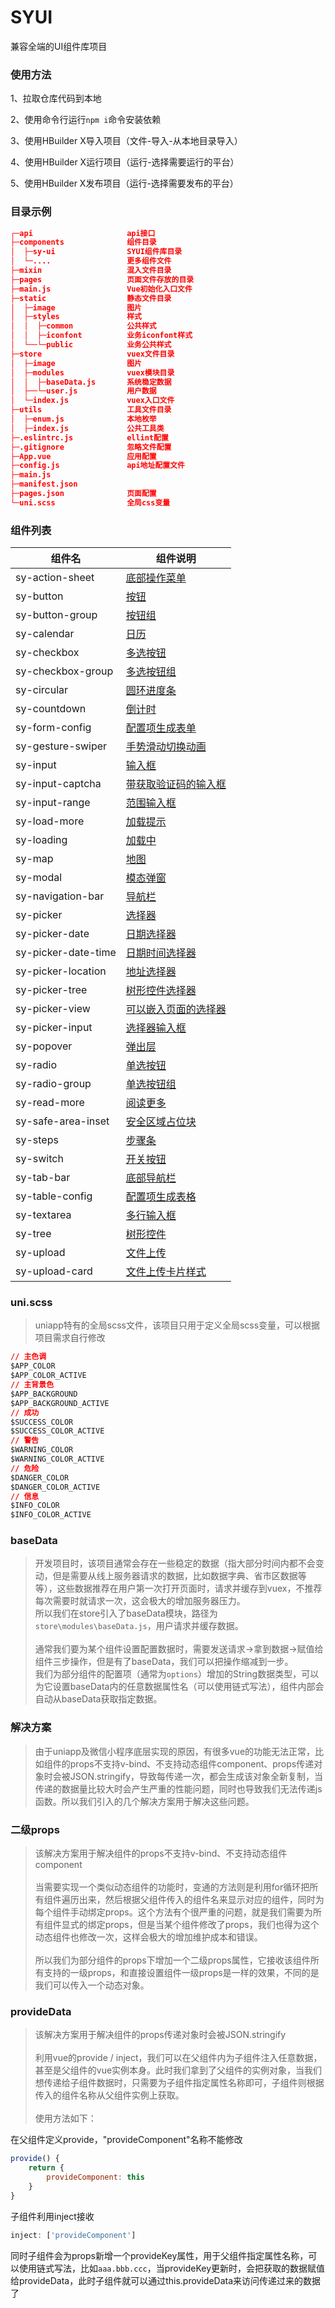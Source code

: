SYUI
===========================
兼容全端的UI组件库项目

### 使用方法

1、拉取仓库代码到本地

2、使用命令行运行`npm i`命令安装依赖

3、使用HBuilder X导入项目（文件-导入-从本地目录导入）

4、使用HBuilder X运行项目（运行-选择需要运行的平台）

5、使用HBuilder X发布项目（运行-选择需要发布的平台）


### 目录示例

```json
┌─api                     api接口
├─components              组件目录
│  ├─sy-ui                SYUI组件库目录
│  └─....                 更多组件文件
├─mixin                   混入文件目录
├─pages                   页面文件存放的目录
├─main.js                 Vue初始化入口文件
├─static                  静态文件目录
│  ├─image                图片
│  ├─styles               样式
│  │  ├─common            公共样式
│  │  ├─iconfont          业务iconfont样式
│  └──└─public            业务公共样式
├─store                   vuex文件目录
│  ├─image                图片
│  ├─modules              vuex模块目录
│  │  ├─baseData.js       系统稳定数据
│  ├──└─user.js           用户数据
│  └─index.js             vuex入口文件
├─utils                   工具文件目录
│  ├─enum.js              本地枚举
│  ├─index.js             公共工具类
├─.eslintrc.js            ellint配置
├─.gitignore              忽略文件配置
├─App.vue                 应用配置
├─config.js               api地址配置文件
├─main.js                 
├─manifest.json           
├─pages.json              页面配置
└─uni.scss                全局css变量

```
### 组件列表

|组件名|组件说明|
|---|---|
|sy-action-sheet|[底部操作菜单](https://github.com/i-yxs/sy-ui/tree/main/components/sy-ui/components/sy-action-sheet/README.md)|
|sy-button|[按钮](https://github.com/i-yxs/sy-ui/tree/main/components/sy-ui/components/sy-button/README.md)|
|sy-button-group|[按钮组](https://github.com/i-yxs/sy-ui/tree/main/components/sy-ui/components/sy-button-group/README.md)|
|sy-calendar|[日历](https://github.com/i-yxs/sy-ui/tree/main/components/sy-ui/components/sy-calendar/README.md)|
|sy-checkbox|[多选按钮](https://github.com/i-yxs/sy-ui/tree/main/components/sy-ui/components/sy-checkbox/README.md)|
|sy-checkbox-group|[多选按钮组](https://github.com/i-yxs/sy-ui/tree/main/components/sy-ui/components/sy-checkbox-group/README.md)|
|sy-circular|[圆环进度条](https://github.com/i-yxs/sy-ui/tree/main/components/sy-ui/components/sy-circular/README.md)|
|sy-countdown|[倒计时](https://github.com/i-yxs/sy-ui/tree/main/components/sy-ui/components/sy-countdown/README.md)|
|sy-form-config|[配置项生成表单](https://github.com/i-yxs/sy-ui/tree/main/components/sy-ui/components/sy-form-config/README.md)|
|sy-gesture-swiper|[手势滑动切换动画](https://github.com/i-yxs/sy-ui/tree/main/components/sy-ui/components/sy-gesture-swiper/README.md)|
|sy-input|[输入框](https://github.com/i-yxs/sy-ui/tree/main/components/sy-ui/components/sy-input/README.md)|
|sy-input-captcha|[带获取验证码的输入框](https://github.com/i-yxs/sy-ui/tree/main/components/sy-ui/components/sy-input-captcha/README.md)|
|sy-input-range|[范围输入框](https://github.com/i-yxs/sy-ui/tree/main/components/sy-ui/components/sy-input-range/README.md)|
|sy-load-more|[加载提示](https://github.com/i-yxs/sy-ui/tree/main/components/sy-ui/components/sy-load-more/README.md)|
|sy-loading|[加载中](https://github.com/i-yxs/sy-ui/tree/main/components/sy-ui/components/sy-loading/README.md)|
|sy-map|[地图](https://github.com/i-yxs/sy-ui/tree/main/components/sy-ui/components/sy-map/README.md)|
|sy-modal|[模态弹窗](https://github.com/i-yxs/sy-ui/tree/main/components/sy-ui/components/sy-modal/README.md)|
|sy-navigation-bar|[导航栏](https://github.com/i-yxs/sy-ui/tree/main/components/sy-ui/components/sy-navigation-bar/README.md)|
|sy-picker|[选择器](https://github.com/i-yxs/sy-ui/tree/main/components/sy-ui/components/sy-picker/README.md)|
|sy-picker-date|[日期选择器](https://github.com/i-yxs/sy-ui/tree/main/components/sy-ui/components/sy-picker-date/README.md)|
|sy-picker-date-time|[日期时间选择器](https://github.com/i-yxs/sy-ui/tree/main/components/sy-ui/components/sy-picker-date-time/README.md)|
|sy-picker-location|[地址选择器](https://github.com/i-yxs/sy-ui/tree/main/components/sy-ui/components/sy-picker-location/README.md)|
|sy-picker-tree|[树形控件选择器](https://github.com/i-yxs/sy-ui/tree/main/components/sy-ui/components/sy-picker-tree/README.md)|
|sy-picker-view|[可以嵌入页面的选择器](https://github.com/i-yxs/sy-ui/tree/main/components/sy-ui/components/sy-picker-view/README.md)|
|sy-picker-input|[选择器输入框](https://github.com/i-yxs/sy-ui/tree/main/components/sy-ui/components/sy-picker-input/README.md)|
|sy-popover|[弹出层](https://github.com/i-yxs/sy-ui/tree/main/components/sy-ui/components/sy-popover/README.md)|
|sy-radio|[单选按钮](https://github.com/i-yxs/sy-ui/tree/main/components/sy-ui/components/sy-radio/README.md)|
|sy-radio-group|[单选按钮组](https://github.com/i-yxs/sy-ui/tree/main/components/sy-ui/components/sy-radio-group/README.md)|
|sy-read-more|[阅读更多](https://github.com/i-yxs/sy-ui/tree/main/components/sy-ui/components/sy-read-more/README.md)|
|sy-safe-area-inset|[安全区域占位块](https://github.com/i-yxs/sy-ui/tree/main/components/sy-ui/components/sy-safe-area-inset/README.md)|
|sy-steps|[步骤条](https://github.com/i-yxs/sy-ui/tree/main/components/sy-ui/components/sy-steps/README.md)|
|sy-switch|[开关按钮](https://github.com/i-yxs/sy-ui/tree/main/components/sy-ui/components/sy-switch/README.md)|
|sy-tab-bar|[底部导航栏](https://github.com/i-yxs/sy-ui/tree/main/components/sy-ui/components/sy-tab-bar/README.md)|
|sy-table-config|[配置项生成表格](https://github.com/i-yxs/sy-ui/tree/main/components/sy-ui/components/sy-table-config/README.md)|
|sy-textarea|[多行输入框](https://github.com/i-yxs/sy-ui/tree/main/components/sy-ui/components/sy-textarea/README.md)|
|sy-tree|[树形控件](https://github.com/i-yxs/sy-ui/tree/main/components/sy-ui/components/sy-tree/README.md)|
|sy-upload|[文件上传](https://github.com/i-yxs/sy-ui/tree/main/components/sy-ui/components/sy-upload/README.md)|
|sy-upload-card|[文件上传卡片样式](https://github.com/i-yxs/sy-ui/tree/main/components/sy-ui/components/sy-upload-card/README.md)|

### uni.scss
> uniapp特有的全局scss文件，该项目只用于定义全局scss变量，可以根据项目需求自行修改
```css
// 主色调
$APP_COLOR
$APP_COLOR_ACTIVE
// 主背景色
$APP_BACKGROUND
$APP_BACKGROUND_ACTIVE
// 成功
$SUCCESS_COLOR
$SUCCESS_COLOR_ACTIVE
// 警告
$WARNING_COLOR
$WARNING_COLOR_ACTIVE
// 危险
$DANGER_COLOR
$DANGER_COLOR_ACTIVE
// 信息
$INFO_COLOR
$INFO_COLOR_ACTIVE
```
### baseData
> 开发项目时，该项目通常会存在一些稳定的数据（指大部分时间内都不会变动，但是需要从线上服务器请求的数据，比如数据字典、省市区数据等等），这些数据推荐在用户第一次打开页面时，请求并缓存到vuex，不推荐每次需要时就请求一次，这会极大的增加服务器压力。<br>
> 所以我们在store引入了baseData模块，路径为`store\modules\baseData.js`，用户请求并缓存数据。<br>
> <br>
> 通常我们要为某个组件设置配置数据时，需要发送请求->拿到数据->赋值给组件三步操作，但是有了baseData，我们可以把操作缩减到一步。<br>
> 我们为部分组件的配置项（通常为`options`）增加的String数据类型，可以为它设置baseData内的任意数据属性名（可以使用链式写法），组件内部会自动从baseData获取指定数据。

### 解决方案
> 由于uniapp及微信小程序底层实现的原因，有很多vue的功能无法正常，比如组件的props不支持v-bind、不支持动态组件component、props传递对象时会被JSON.stringify，导致每传递一次，都会生成该对象全新复制，当传递的数据量比较大时会产生严重的性能问题，同时也导致我们无法传递js函数。所以我们引入的几个解决方案用于解决这些问题。

### 二级props
> 该解决方案用于解决组件的props不支持v-bind、不支持动态组件component<br>
> <br>
> 当需要实现一个类似动态组件的功能时，变通的方法则是利用for循环把所有组件遍历出来，然后根据父组件传入的组件名来显示对应的组件，同时为每个组件手动绑定props。这个方法有个很严重的问题，就是我们需要为所有组件显式的绑定props，但是当某个组件修改了props，我们也得为这个动态组件也修改一次，这样会极大的增加维护成本和错误。<br>
> <br>
> 所以我们为部分组件的props下增加一个二级props属性，它接收该组件所有支持的一级props，和直接设置组件一级props是一样的效果，不同的是我们可以传入一个动态对象。

### provideData
> 该解决方案用于解决组件的props传递对象时会被JSON.stringify<br>
> <br>
> 利用vue的provide / inject，我们可以在父组件内为子组件注入任意数据，甚至是父组件的vue实例本身。此时我们拿到了父组件的实例对象，当我们想传递给子组件数据时，只需要为子组件指定属性名称即可，子组件则根据传入的组件名称从父组件实例上获取。<br>
> <br>
> 使用方法如下：

在父组件定义provide，"provideComponent"名称不能修改

```js
provide() {
    return {
        provideComponent: this
    }
}
```
子组件利用inject接收

```js
inject: ['provideComponent']
```

同时子组件会为props新增一个provideKey属性，用于父组件指定属性名称，可以使用链式写法，比如`aaa.bbb.ccc`，当provideKey更新时，会把获取的数据赋值给provideData，此时子组件就可以通过this.provideData来访问传递过来的数据了

